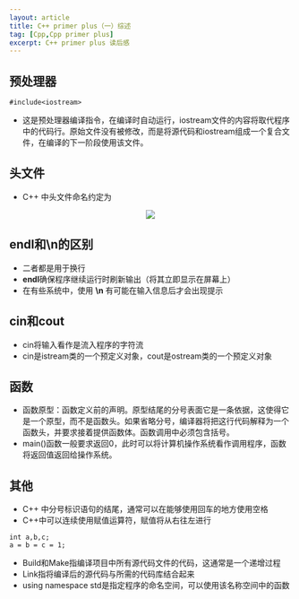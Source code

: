 ```yaml
---
layout: article
title: C++ primer plus（一）综述
tag: [Cpp,Cpp primer plus]
excerpt: C++ primer plus 读后感
---
```


## 预处理器
```
#include<iostream>
```
- 这是预处理器编译指令，在编译时自动运行，iostream文件的内容将取代程序中的代码行。原始文件没有被修改，而是将源代码和iostream组成一个复合文件，在编译的下一阶段使用该文件。

## 头文件
- C++ 中头文件命名约定为
 
<div style="text-align: center"><img src="https://cdn.jsdelivr.net/gh/Mronne/MarkDownImg/img/20200330210511.png"/></div>

## endl和\n的区别
- 二者都是用于换行
- **endl**确保程序继续运行时刷新输出（将其立即显示在屏幕上）
- 在有些系统中，使用 **\n** 有可能在输入信息后才会出现提示

## cin和cout
- cin将输入看作是流入程序的字符流
- cin是istream类的一个预定义对象，cout是ostream类的一个预定义对象

## 函数
- 函数原型：函数定义前的声明。原型结尾的分号表面它是一条依据，这使得它是一个原型，而不是函数头。如果省略分号，编译器将把这行代码解释为一个函数头，并要求接着提供函数体。函数调用中必须包含括号。
- main()函数一般要求返回0，此时可以将计算机操作系统看作调用程序，函数将返回值返回给操作系统。
## 其他
- C++ 中分号标识语句的结尾，通常可以在能够使用回车的地方使用空格
- C++中可以连续使用赋值运算符，赋值将从右往左进行
```
int a,b,c;
a = b = c = 1;
```

- Build和Make指编译项目中所有源代码文件的代码，这通常是一个递增过程
- Link指将编译后的源代码与所需的代码库结合起来
- using namespace std是指定程序的命名空间，可以使用该名称空间中的函数